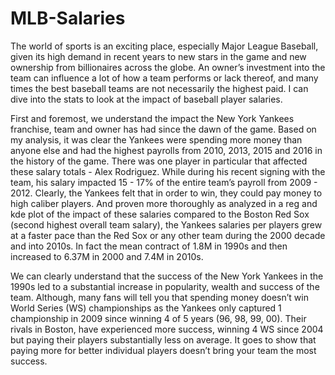 # MLB-Salaries
The world of sports is an exciting place, especially Major League Baseball, given its high demand in recent years to new stars in the game and new ownership from billionaires across the globe. An owner’s investment into the team can influence a lot of how a team performs or lack thereof, and many times the best baseball teams are not necessarily the highest paid. I can dive into the stats to look at the impact of baseball player salaries. 

First and foremost, we understand the impact the New York Yankees franchise, team and owner has had since the dawn of the game. Based on my analysis, it was clear the Yankees were spending more money than anyone else and had the highest payrolls from 2010, 2013, 2015 and 2016 in the history of the game. There was one player in particular that affected these salary totals - Alex Rodriguez. While during his recent signing with the team, his salary impacted 15 - 17% of the entire team’s payroll from 2009 - 2012. Clearly, the Yankees felt that in order to win, they could pay money to high caliber players. And proven more thoroughly as analyzed in a reg and kde plot of the impact of these salaries compared to the Boston Red Sox (second highest overall team salary), the Yankees salaries per players grew at a faster pace than the Red Sox or any other team during the 2000 decade and into 2010s. In fact the mean contract of 1.8M in 1990s and then increased to 6.37M in 2000 and 7.4M in 2010s. 

We can clearly understand that the success of the New York Yankees in the 1990s led to a substantial increase in popularity, wealth and success of the team. Although, many fans will tell you that spending money doesn’t win World Series (WS) championships as the Yankees only captured 1 championship in 2009 since winning 4 of 5 years (96, 98, 99, 00). Their rivals in Boston, have experienced more success, winning 4 WS since 2004 but paying their players substantially less on average. It goes to show that paying more for better individual players doesn’t bring your team the most success. 

